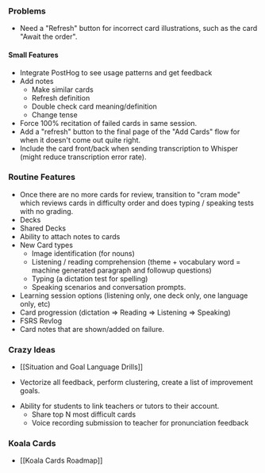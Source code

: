 ### Problems
- Need a "Refresh" button for incorrect card illustrations, such as the card "Await the order".
#### Small Features
- Integrate PostHog to see usage patterns and get feedback
- Add notes
	- Make similar cards
	- Refresh definition
	- Double check card meaning/definition
	- Change tense
- Force 100% recitation of failed cards in same session.
- Add a "refresh" button to the final page of the "Add Cards" flow for when it doesn't come out quite right.
- Include the card front/back when sending transcription to Whisper (might reduce transcription error rate).
### Routine Features
 * Once there are no more cards for review, transition to "cram mode" which reviews cards in difficulty order and does typing / speaking tests with no grading.
 * Decks
 * Shared Decks
 * Ability to attach notes to cards
 * New Card types
	 * Image identification (for nouns)
	 * Listening / reading comprehension (theme + vocabulary word = machine generated paragraph and followup questions)
	 * Typing (a dictation test for spelling)
	 * Speaking scenarios and conversation prompts.
 * Learning session options (listening only, one deck only, one language only, etc)
 * Card progression (dictation => Reading => Listening => Speaking)
 * FSRS Revlog
 * Card notes that are shown/added on failure.
### Crazy Ideas

 * [[Situation and Goal Language Drills]]
- Vectorize all feedback, perform clustering, create a list of improvement goals.
 * Ability for students to link teachers or tutors to their account.
	 * Share top N most difficult cards
	 * Voice recording submission to teacher for pronunciation feedback
### Koala Cards
 * [[Koala Cards Roadmap]]